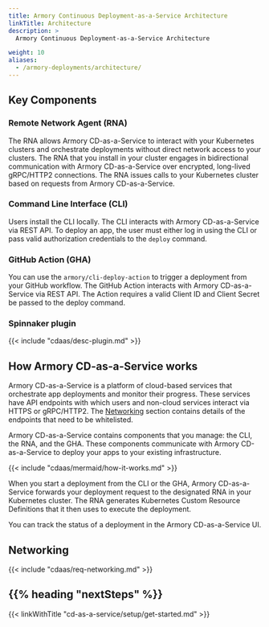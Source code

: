 ```yaml
---
title: Armory Continuous Deployment-as-a-Service Architecture
linkTitle: Architecture
description: >
  Armory Continuous Deployment-as-a-Service Architecture

weight: 10
aliases:
  - /armory-deployments/architecture/
---
```


## Key Components

### Remote Network Agent (RNA)

The RNA allows Armory CD-as-a-Service to interact with your Kubernetes clusters and orchestrate deployments without direct network access to your clusters. The RNA that you install in your cluster engages in bidirectional communication with Armory CD-as-a-Service over encrypted, long-lived gRPC/HTTP2 connections. The RNA issues calls to your Kubernetes cluster based on requests from Armory CD-as-a-Service.

### Command Line Interface (CLI)

Users install the CLI locally. The CLI interacts with Armory CD-as-a-Service via REST API. To deploy an app, the user must either log in using the CLI or pass valid authorization credentials to the `deploy` command.

### GitHub Action (GHA)

You can use the `armory/cli-deploy-action` to trigger a deployment from your GitHub workflow. The GitHub Action interacts with Armory CD-as-a-Service via REST API. The Action requires a valid Client ID and Client Secret be passed to the deploy command.

### Spinnaker plugin

{{< include "cdaas/desc-plugin.md" >}}

## How Armory CD-as-a-Service works

Armory CD-as-a-Service is a platform of cloud-based services that orchestrate app deployments and monitor their progress. These services have API endpoints with which users and non-cloud services interact via HTTPS or gRPC/HTTP2. The [Networking](#networking) section contains details of the endpoints that need to be whitelisted.

Armory CD-as-a-Service contains components that you manage: the CLI, the RNA, and the GHA. These components communicate with Armory CD-as-a-Service to deploy your apps to your existing infrastructure.

{{< include "cdaas/mermaid/how-it-works.md" >}}

When you start a deployment from the CLI or the GHA, Armory CD-as-a-Service forwards your deployment request to the designated RNA in your Kubernetes cluster. The RNA generates Kubernetes Custom Resource Definitions that it then uses to execute the deployment.

You can track the status of a deployment in the Armory CD-as-a-Service UI.

## Networking

{{< include "cdaas/req-networking.md" >}}

## {{% heading "nextSteps" %}}

{{< linkWithTitle "cd-as-a-service/setup/get-started.md" >}}

<br>
<br>